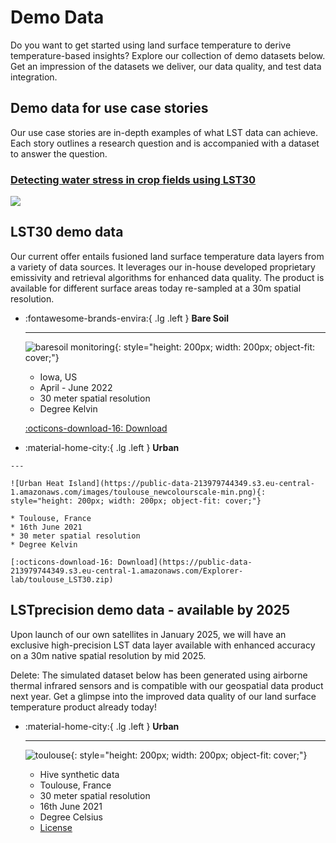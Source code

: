 # **Demo Data** 
Do you want to get started using land surface temperature to derive temperature-based insights? Explore our collection of demo datasets below. Get an impression of the datasets we deliver, our data quality, and test data integration. 
<!-- Each dataset includes the LST data layer, cloud masks and meta data files for each observation date over a given area of interest.  -->

<!-- - [Brasil Rioverde Fields](https://constellr-products-shared.s3.eu-central-1.amazonaws.com/br-rioverde-2023.zip)
- [Brasil Barreiras Fields](https://constellr-products-shared.s3.eu-central-1.amazonaws.com/br-barreiras-2023.zip)
- [France Marne Fields](https://constellr-products-shared.s3.eu-central-1.amazonaws.com/fr-marne-2023.zip)
- [US Pontiac Fields](https://constellr-products-shared.s3.eu-central-1.amazonaws.com/us-pontiac-2023.zip)
- [Germany Freiburg/Breisgau, Urban/Forest/Agriculture](https://constellr-products-shared.s3.eu-central-1.amazonaws.com/germany_freiburg_breisgau-urban-forest-agriculture.zip) -->

## Demo data for use case stories

Our use case stories are in-depth examples of what LST data can achieve. Each story outlines a research question and is accompanied with a dataset to answer the question. 

<h3><a href="https://constellr.github.io/product-lst/water-stress-use-case/">Detecting water stress in crop fields using LST30</a></h3>
<img class= graph_abstract src="https://public-data-213979744349.s3.eu-central-1.amazonaws.com/water-stress-story/water-stress-story-graphical-abstract.png">




## LST30 demo data
Our current offer entails fusioned land surface temperature data layers from a variety of data sources. It leverages our in-house developed proprietary emissivity and retrieval algorithms for enhanced data quality. The product is available for different surface areas today re-sampled at a 30m spatial resolution. 


<div class="grid cards" markdown>

-   :fontawesome-brands-envira:{ .lg .left }  __Bare Soil__

    ---

    ![baresoil monitoring](https://public-data-213979744349.s3.eu-central-1.amazonaws.com/images/baresoil_newcolourscale-min.png){: style="height: 200px; width: 200px; object-fit: cover;"}


    * Iowa, US
    * April - June 2022
    * 30 meter spatial resolution
    * Degree Kelvin

    [:octicons-download-16: Download](https://public-data-213979744349.s3.eu-central-1.amazonaws.com/Explorer-lab/constellr-baresoil_monitoring2022.zip)

-    :material-home-city:{ .lg .left }  __Urban__
     
    ---
  
    ![Urban Heat Island](https://public-data-213979744349.s3.eu-central-1.amazonaws.com/images/toulouse_newcolourscale-min.png){: style="height: 200px; width: 200px; object-fit: cover;"}

    * Toulouse, France
    * 16th June 2021
    * 30 meter spatial resolution
    * Degree Kelvin

    [:octicons-download-16: Download](https://public-data-213979744349.s3.eu-central-1.amazonaws.com/Explorer-lab/toulouse_LST30.zip)  


</div>



## LSTprecision demo data - available by 2025
Upon launch of our own satellites in January 2025, we will have an exclusive high-precision LST data layer available with enhanced accuracy on a 30m native spatial resolution by mid 2025. 

Delete: The simulated dataset below has been generated using airborne thermal infrared sensors and is compatible with our geospatial data product next year. Get a glimpse into the improved data quality of our land surface temperature product already today!


<div class="grid cards" markdown>

-   :material-home-city:{ .lg .left }  __Urban__

    ---

    ![toulouse](https://public-data-213979744349.s3.eu-central-1.amazonaws.com/images/toulouse_urban-min.png){: style="height: 200px; width: 200px; object-fit: cover;"}

    * Hive synthetic data
    * Toulouse, France
    * 30 meter spatial resolution
    * 16th June 2021
    * Degree Celsius
    * [License](https://doi.org/10.1016/j.dib.2023.109109)
    

    <!-- [:octicons-download-16: Download](https://public-data-213979744349.s3.eu-central-1.amazonaws.com/Explorer-lab/constellr-toulouse_hive_synthetic2021.zip
    ) -->

 
</div>
